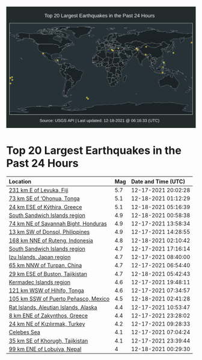 ![Map](./map.png)

# Top 20 Largest Earthquakes in the Past 24 Hours

| Location | Mag | Date and Time (UTC) |
|:---|:---|:---|
| [231 km E of Levuka, Fiji](https://earthquake.usgs.gov/earthquakes/eventpage/us6000gd7w) | 5.7 | 12-17-2021 20:02:28 |
| [73 km SE of ‘Ohonua, Tonga](https://earthquake.usgs.gov/earthquakes/eventpage/us6000gdah) | 5.1 | 12-18-2021 01:12:29 |
| [24 km ESE of Kýthira, Greece](https://earthquake.usgs.gov/earthquakes/eventpage/us6000gdc8) | 5.1 | 12-18-2021 05:16:39 |
| [South Sandwich Islands region](https://earthquake.usgs.gov/earthquakes/eventpage/us6000gdad) | 4.9 | 12-18-2021 00:58:38 |
| [74 km NE of Savannah Bight, Honduras](https://earthquake.usgs.gov/earthquakes/eventpage/us6000gd33) | 4.9 | 12-17-2021 13:58:34 |
| [13 km SW of Donsol, Philippines](https://earthquake.usgs.gov/earthquakes/eventpage/us6000gd3g) | 4.9 | 12-17-2021 14:28:55 |
| [168 km NNE of Ruteng, Indonesia](https://earthquake.usgs.gov/earthquakes/eventpage/us6000gdb3) | 4.8 | 12-18-2021 02:10:42 |
| [South Sandwich Islands region](https://earthquake.usgs.gov/earthquakes/eventpage/us6000gd6s) | 4.7 | 12-17-2021 17:16:14 |
| [Izu Islands, Japan region](https://earthquake.usgs.gov/earthquakes/eventpage/us6000gd1z) | 4.7 | 12-17-2021 08:40:00 |
| [65 km NNW of Turpan, China](https://earthquake.usgs.gov/earthquakes/eventpage/us6000gd1d) | 4.7 | 12-17-2021 06:54:40 |
| [29 km ESE of Buston, Tajikistan](https://earthquake.usgs.gov/earthquakes/eventpage/us6000gdcd) | 4.7 | 12-18-2021 05:42:43 |
| [Kermadec Islands region](https://earthquake.usgs.gov/earthquakes/eventpage/us6000gd8c) | 4.6 | 12-17-2021 19:48:11 |
| [121 km WSW of Hihifo, Tonga](https://earthquake.usgs.gov/earthquakes/eventpage/us6000gd1k) | 4.6 | 12-17-2021 07:34:57 |
| [105 km SSW of Puerto Peñasco, Mexico](https://earthquake.usgs.gov/earthquakes/eventpage/us6000gdb9) | 4.5 | 12-18-2021 02:41:28 |
| [Rat Islands, Aleutian Islands, Alaska](https://earthquake.usgs.gov/earthquakes/eventpage/us6000gd2b) | 4.4 | 12-17-2021 10:53:47 |
| [8 km ENE of Zakynthos, Greece](https://earthquake.usgs.gov/earthquakes/eventpage/us6000gd9p) | 4.4 | 12-17-2021 23:28:02 |
| [24 km NE of Kızılırmak, Turkey](https://earthquake.usgs.gov/earthquakes/eventpage/us6000gd24) | 4.2 | 12-17-2021 09:28:33 |
| [Celebes Sea](https://earthquake.usgs.gov/earthquakes/eventpage/us6000gd1h) | 4.1 | 12-17-2021 07:04:24 |
| [35 km SE of Khorugh, Tajikistan](https://earthquake.usgs.gov/earthquakes/eventpage/us6000gd9t) | 4.1 | 12-17-2021 23:39:44 |
| [99 km ENE of Lobujya, Nepal](https://earthquake.usgs.gov/earthquakes/eventpage/us6000gda6) | 4 | 12-18-2021 00:29:30 |

